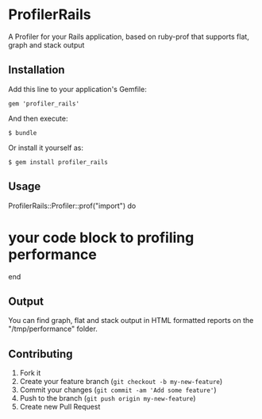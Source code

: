# ProfilerRails

A Profiler for your Rails application, based on ruby-prof that supports flat, graph and stack output

## Installation

Add this line to your application's Gemfile:

    gem 'profiler_rails'

And then execute:

    $ bundle

Or install it yourself as:

    $ gem install profiler_rails

## Usage

ProfilerRails::Profiler::prof("import") do
  # your code block to profiling performance
end

## Output
You can find graph, flat and stack output in HTML formatted reports on the "/tmp/performance" folder.


## Contributing

1. Fork it
2. Create your feature branch (`git checkout -b my-new-feature`)
3. Commit your changes (`git commit -am 'Add some feature'`)
4. Push to the branch (`git push origin my-new-feature`)
5. Create new Pull Request